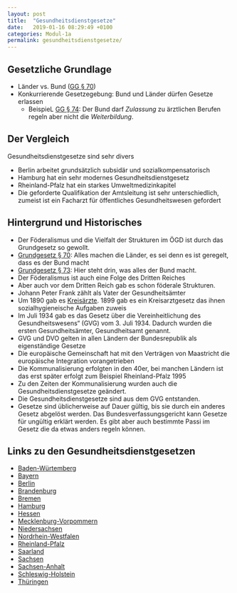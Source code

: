 ```yaml
---
layout: post
title:  "Gesundheitsdienstgesetze"
date:   2019-01-16 08:29:49 +0100
categories: Modul-1a
permalink: gesundheitsdienstgesetze/
---
```


## Gesetzliche Grundlage
* Länder vs. Bund ([GG § 70](https://www.gesetze-im-internet.de/gg/art_70.html))
* Konkurrierende Gesetzegebung: Bund und Länder dürfen Gesetze erlassen
  * BeispieL [GG § 74](https://www.gesetze-im-internet.de/gg/art_74.html): Der Bund darf _Zulassung_ zu ärztlichen Berufen regeln aber nicht die _Weiterbildung_.

## Der Vergleich
Gesundheitsdienstgesetze sind sehr divers
* Berlin arbeitet grundsätzlich subsidär und sozialkompensatorisch
* Hamburg hat ein sehr modernes Gesundheitsdienstgesetz
* Rheinland-Pfalz hat ein starkes Umweltmedizinkapitel
* Die geforderte Qualifikation der Amtsleitung ist sehr unterschiedlich, zumeist ist ein Facharzt für öffentliches Gesundheitswesen gefordert

## Hintergrund und Historisches
* Der Föderalismus und die Vielfalt der Strukturen im ÖGD ist durch das Grundgesetz so gewollt.
* [Grundgesetz § 70](https://www.gesetze-im-internet.de/gg/art_70.html): Alles machen die Länder, es sei denn es ist geregelt, dass es der Bund macht
* [Grundgesetz § 73](https://www.gesetze-im-internet.de/gg/art_74.html): Hier steht drin, was alles der Bund macht.
* Der Föderalismus ist auch eine Folge des Dritten Reiches
* Aber auch vor dem Dritten Reich gab es schon föderale Strukturen.
* Johann Peter Frank zählt als Vater der Gesundheitsämter
* Um 1890 gab es [Kreisärzte](https://de.wikipedia.org/wiki/Kreisarzt). 1899 gab es ein Kreisarztgesetz das ihnen sozialhygieneische Aufgaben zuweis
* Im Juli 1934 gab es das Gesetz über die Vereinheitlichung des Gesundheitswesens“ (GVG) vom 3. Juli 1934. Dadurch wurden die ersten Gesundheitsämter, Gesundheitsamt genannt.
* GVG und DVO gelten in allen Ländern der Bundesrepublik als eigenständige Gesetze
* Die europäische Gemeinschaft hat mit den Verträgen von Maastricht die europäische Integration vorangetrieben
* Die Kommunalisierung erfolgten in den 40er, bei manchen Ländern ist das erst später erfolgt zum Beispiel Rheinland-Pfalz 1995
* Zu den Zeiten der Kommunalisierung wurden auch die Gesundheitsdienstgesetze geändert.
* Die Gesundheitsdienstgesetze sind aus dem GVG entstanden.
* Gesetze sind üblicherweise auf Dauer gültig, bis sie durch ein anderes Gesetz abgelöst werden. Das Bundesverfassungsgericht kann Gesetze für ungültig erklärt werden. Es gibt aber auch bestimmte Passi im Gesetz die da etwas anders regeln können.

## Links zu den Gesundheitsdienstgesetzen
* [Baden-Würtemberg](http://www.landesrecht-bw.de/jportal/?quelle=jlink&query=GesDG+BW&psml=bsbawueprod.psml&max=true)
* [Bayern](http://www.gesetze-bayern.de/Content/Document/BayGDVG/true)
* [Berlin](http://gesetze.berlin.de/jportal/?quelle=jlink&query=%C3%96GesDG+BE&psml=bsbeprod.psml&max=true&aiz=true)
* [Brandenburg](https://bravors.brandenburg.de/gesetze/bbggdg_2016)
* [Bremen](https://www.transparenz.bremen.de/sixcms/detail.php?gsid=bremen2014_tp.c.72448.de&template=20_gp_ifg_meta_detail_d)
* [Hamburg](http://www.landesrecht-hamburg.de/jportal/portal/page/bshaprod.psml;jsessionid=72607A49C8A38551668613F51F717F58.jp10?showdoccase=1&st=lr&doc.id=jlr-GesDGHArahmen&doc.part=X&doc.origin=bs)
* [Hessen](https://www.rv.hessenrecht.hessen.de/lexsoft/default/hessenrecht_rv.html?pid=Dokumentanzeige&showdoccase=1&js_peid=Trefferliste&documentnumber=8&numberofresults=61&fromdoctodoc=yes&doc.id=jlr-GesDGHErahmen&doc.part=X&doc.price=0.0&doc.hl=1#lawid:3278501,1)
* [Mecklenburg-Vorpommern](http://www.landesrecht-mv.de/jportal/portal/page/bsmvprod.psml?showdoccase=1&doc.id=jlr-%C3%96GDGMVrahmen&doc.part=X&doc.origin=bs&st=lr)
* [Niedersachsen](https://www.hannover.de/Leben-in-der-Region-Hannover/Gesundheit/Gesundheitsschutz/AIDS-und-STD-Beratung/Nieders%C3%A4chsisches-Gesetz-%C3%BCber-den-%C3%B6ffentlichen-Gesundheitsdienst-NG%C3%B6GD)
* [Nordrhein-Westfalen](https://recht.nrw.de/lmi/owa/br_text_anzeigen?v_id=10000000000000000042)
* [Rheinland-Pfalz](http://landesrecht.rlp.de/jportal/portal/t/1ju9/page/bsrlpprod.psml?pid=Dokumentanzeige&showdoccase=1&js_peid=Trefferliste&documentnumber=1&numberofresults=1&fromdoctodoc=yes&doc.id=jlr-GesDGRPrahmen&doc.part=X&doc.price=0.0)
* [Saarland](http://sl.juris.de/cgi-bin/landesrecht.py?d=http://sl.juris.de/sl/GesDG_SL_rahmen.htm)
* [Sachsen](https://www.revosax.sachsen.de/vorschrift/3348-SaechsGDG)
* [Sachsen-Anhalt](http://www.landesrecht.sachsen-anhalt.de/jportal/?quelle=jlink&query=GesDG+ST&psml=bssahprod.psml&max=true)
* [Schleswig-Holstein](https://www.schleswig-holstein.de/DE/Fachinhalte/G/gesundheits_dienste/gesundheits_dienste_weitereInfos.html)
* [Thüringen](http://landesrecht.thueringen.de/jportal/?quelle=jlink&docid=jlr-GesDVTH1998rahmen&psml=bsthueprod.psml&max=true)
